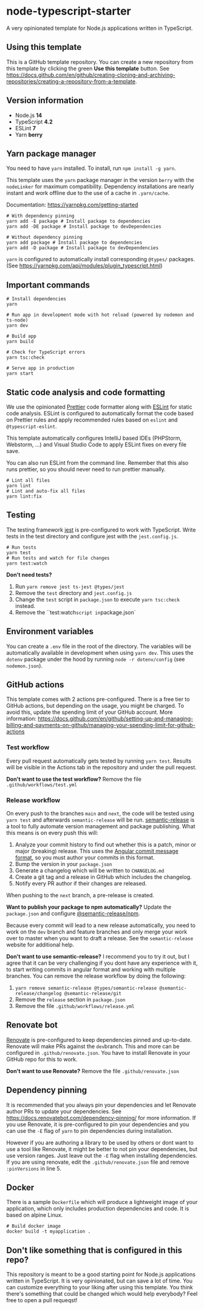 # node-typescript-starter
A very opinionated template for Node.js applications written in TypeScript.

## Using this template
This is a GitHub template repository. You can create a new repository from this template by clicking the green **Use this template** button.
See https://docs.github.com/en/github/creating-cloning-and-archiving-repositories/creating-a-repository-from-a-template.

## Version information
* Node.js **14**
* TypeScript **4.2**
* ESLint **7**
* Yarn **berry**

## Yarn package manager
You need to have `yarn` installed. To install, run `npm install -g yarn`.

This template uses the `yarn` package manager in the version `berry` with the `nodeLinker` for maximum compatibility.
Dependency installations are nearly instant and work offline due to the use of a cache in `.yarn/cache`.

Documentation: https://yarnpkg.com/getting-started

```
# With dependency pinning
yarn add -E package # Install package to dependencies
yarn add -DE package # Install package to devDependencies

# Without dependency pinning
yarn add package # Install package to dependencies
yarn add -D package # Install package to devDependencies
```
`yarn` is configured to automatically install corresponding `@types/` packages. (See https://yarnpkg.com/api/modules/plugin_typescript.html)

## Important commands
```
# Install dependencies
yarn

# Run app in development mode with hot reload (powered by nodemon and ts-node)
yarn dev

# Build app
yarn build

# Check for TypeScript errors
yarn tsc:check

# Serve app in production
yarn start
```

## Static code analysis and code formatting
We use the opinionated [Prettier](https://prettier.io) code formatter along with [ESLint](https://eslint.org) for static code analysis.
ESLint is configured to automatically format the code based on Prettier rules and apply recommended rules based on `eslint` and `@typescript-eslint`.

This template automatically configures IntelliJ based IDEs (PHPStorm, Webstorm, ...) and Visual Studio Code to apply ESLint fixes on every file save.

You can also run ESLint from the command line. Remember that this also runs prettier, so you should never need to run prettier manually.
```
# Lint all files
yarn lint
# Lint and auto-fix all files
yarn lint:fix
```

## Testing
The testing framework [jest](https://jestjs.io) is pre-configured to work with TypeScript.
Write tests in the test directory and configure jest with the `jest.config.js`.
```
# Run tests
yarn test
# Run tests and watch for file changes
yarn test:watch
```
**Don't need tests?**
1. Run `yarn remove jest ts-jest @types/jest`
2. Remove the `test` directory and `jest.config.js`
3. Change the `test` script in `package.json` to execute `yarn tsc:check` instead.
4. Remove the ``test:watch` script in `package.json`

## Environment variables
You can create a `.env` file in the root of the directory. The variables will be automatically available in development when using `yarn dev`. This uses the `dotenv` package under the hood by running `node -r dotenv/config` (see `nodemon.json`).

## GitHub actions
This template comes with 2 actions pre-configured.
There is a free tier to GitHub actions, but depending on the usage, you might be charged. To avoid this, update the spending limit of your GitHub account.
More information: https://docs.github.com/en/github/setting-up-and-managing-billing-and-payments-on-github/managing-your-spending-limit-for-github-actions

### Test workflow
Every pull request automatically gets tested by running `yarn test`. Results will be visible in the Actions tab in the repository and under the pull request.

**Don't want to use the test workflow?** Remove the file `.github/workflows/test.yml`

### Release workflow
On every push to the branches `main` and `next`, the code will be tested using `yarn test` and afterwards `semantic-release` will be run.
[semantic-release](https://semantic-release.gitbook.io/semantic-release/) is a tool to fully automate version management and package publishing.
What this means is on every push this will:
1. Analyze your commit history to find out whether this is a patch, minor or major (breaking) release. This uses the [Angular commit message format](https://github.com/angular/angular/blob/master/CONTRIBUTING.md#-commit-message-format), so you must author your commits in this format.
2. Bump the version in your `package.json`
3. Generate a changelog which will be written to `CHANGELOG.md`
4. Create a git tag and a release in GitHub which includes the changelog.
5. Notify every PR author if their changes are released.

When pushing to the `next` branch, a pre-release is created.

**Want to publish your package to npm automatically?** Update the `package.json` and configure [@semantic-release/npm](https://github.com/semantic-release/npm).

Because every commit will lead to a new release automatically, you need to work on the `dev` branch and feature branches and only merge your work over to master when you want to draft a release.
See the `semantic-release` website for additional help.

**Don't want to use semantic-release?**
I recommend you to try it out, but I agree that it can be very challenging if you dont have any experience with it, to start writing commits in angular format and working with multiple branches. You can remove the release workflow by doing the following:
1. `yarn remove semantic-release @types/semantic-release @semantic-release/changelog @semantic-release/git`
2. Remove the `release` section in `package.json`
3. Remove the file `.github/workflows/release.yml`

## Renovate bot
[Renovate](https://www.whitesourcesoftware.com/free-developer-tools/renovate) is pre-configured to keep dependencies pinned and up-to-date.
Renovate will make PRs against the `dev`branch. This and more can be configured in `.github/renovate.json`. You have to install Renovate in your GitHub repo for this to work.

**Don't want to use Renovate?** Remove the file `.github/renovate.json`

## Dependency pinning
It is recommended that you always pin your dependencies and let Renovate author PRs to update your dependencies.
See https://docs.renovatebot.com/dependency-pinning/ for more information.
If you use Renovate, it is pre-configured to pin your dependencies and you can use the `-E` flag of `yarn` to pin dependencies during installation.

However if you are authoring a library to be used by others or dont want to use a tool like Renovate, it might be better to not pin your dependencies, but use version ranges.
Just leave out the `-E` flag when installing dependencies. If you are using renovate, edit the `.github/renovate.json` file and remove `:pinVersions` in line 5.

## Docker
There is a sample `Dockerfile` which will produce a lightweight image of your application, which only includes production dependencies and code. It is based on alpine Linux.

```
# Build docker image
docker build -t myapplication .
```

## Don't like something that is configured in this repo?
This repository is meant to be a good starting point for Node.js applications written in TypeScript.
It is very opinionated, but can save a lot of time. You can customize everything to your liking after using this template.
You think there's something that could be changed which would help everybody? Feel free to open a pull requeqst!
